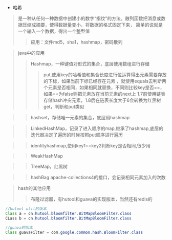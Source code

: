 - 哈希
> 是一种从任何一种数据中创建小的数字“指纹”的方法。散列函数把消息或数据压缩成摘要，使得数据量变小，将数据的格式固定下来，
简单的说就是一个输入一个数据，得出一个整型值
>>应用：文件md5，sha1，hashmap，密码散列

>java中的应用
>>Hashmap，一种键值对形式的集合，底层使用数组进行存储
>>>put,使用key的哈希值和集合长度进行位运算得出元素需要存放的下标，如果当前下标已经存在元素
，就使用equals去判断两个元素是否相同，如果相同就替换，不同则比较key是否==，如果==为false则把元素放在当前元素的next上
1.7前使用链表存储hash冲突元素，1.8后在链表长度大于6会转换为红黑树
>>>get，判断和put类似

>>hashset，存储唯一元素的集合，底层用hashmap
>>



>>LinkedHashMap，记录了进入顺序的map,继承了hashmap,底层的迭代器决定了遍历的时候按照put顺序进行遍历


>>identityhashmap,使用key1==key2判断key是否相同,很少用


>>WeakHashMap

>>TreeMap，红黑树
>>


>>hashBag apache-collections4的接口，会记录相同元素加入的次数

>hash的其他应用
>>布隆过滤器，有hutool和guava的实现版本，当然还有redis的

```java
//hutool util的版本
Class a = cn.hutool.bloomfilter.BitMapBloomFilter.class
CLass b = cn.hutool.bloomfilter.BitMapBloomFilter.class

//guava的版本
Class guavaFilter = com.google.common.hash.BloomFilter.class
```

